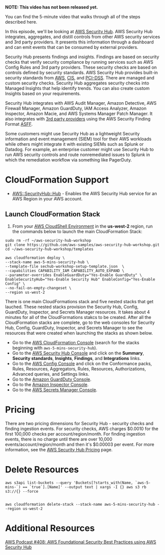 **NOTE: This video has not been released yet.**

You can find the 5-minute video that walks through all of the steps described here. 

In this episode, we'll be looking at [AWS Security Hub](https://aws.amazon.com/security-hub/). AWS Security Hub integrates, aggregates, and distill controls from other AWS security services and 3rd party providers. It presents this information through a dashboard and can emit events that can be consumed by external providers.

Security Hub presents findings and insights. Findings are based on security checks that verify security compliance by running services such as AWS Config Rules and 3rd party providers. These security checks are based on controls defined by security standards. AWS Security Hub provides built-in security standards from [AWS](https://docs.aws.amazon.com/securityhub/latest/userguide/securityhub-standards-fsbp-controls.html), [CIS](https://docs.aws.amazon.com/securityhub/latest/userguide/securityhub-cis-controls.html), and [PCI-DSS](https://docs.aws.amazon.com/securityhub/latest/userguide/securityhub-pci-controls.html). There are managed and custom security checks. Security Hub aggregates security checks into Managed Insights that help identify trends. You can also create custom Insights based on your requirements.

Security Hub integrates with AWS Audit Manager, Amazon Detective, AWS Firewall Manager, Amazon GuardDuty, IAM Access Analyzer, Amazon Inspector, Amazon Macie, and AWS Systems Manager Patch Manager. It also integrates with [3rd party providers](https://docs.aws.amazon.com/securityhub/latest/userguide/securityhub-partner-providers.html) using the AWS Security Finding Format [ASFF](https://docs.aws.amazon.com/securityhub/latest/userguide/securityhub-findings-format.html). 

Some customers might use Security Hub as a lightweight Security information and event management (SIEM) tool for their AWS workloads while others might integrate it with existing SIEMs such as Splunk or Datadog. For example, an enterprise customer might use Security Hub to run AWS security controls and route nonremediated issues to Splunk in which the remediation workflow via something like PagerDuty. 

# CloudFormation Support
* [AWS::SecurityHub::Hub](https://docs.aws.amazon.com/AWSCloudFormation/latest/UserGuide/aws-resource-securityhub-hub.html) - Enables the AWS Security Hub service for an AWS Region in your AWS account. 

## Launch CloudFormation Stack
1. From your [AWS CloudShell Environment](https://us-west-2.console.aws.amazon.com/cloudshell/home?region=us-west-2#) in the **us-west-2** region, run the commands below to launch the main CloudFormation Stack:

```
sudo rm -rf ~/aws-security-hub-workshop
git clone https://github.com/aws-samples/aws-security-hub-workshop.git
cd ~/aws-security-hub-workshop/templates
```

```
aws cloudformation deploy \
--stack-name aws-5-mins-security-hub \
--template-file sechub-workshop-setup-template.json  \
--capabilities CAPABILITY_IAM CAPABILITY_AUTO_EXPAND \
--parameter-overrides EnableGuardDuty="Yes-Enable GuardDuty" \
EnableSecurityHub="Yes-Enable Security Hub" EnableConfig="Yes-Enable Config" \
--no-fail-on-empty-changeset \
--region us-west-2
```

There is one main CloudFormations stack and five nested stacks that get lauched. These nested stacks provision the Security Hub, Config, GuardDuty, Inspector, and Secrets Manager resources. It takes about 4 minutes for all of the CloudFormations stakcs to be created. After all the CloudFormation stacks are complete, go to the web consoles for Security Hub, Config, GuardDuty, Inspector, and Secrets Manager to see the resources that were created when launching the stacks as shown below. 

* Go to the [AWS CloudFormation Console](https://us-west-2.console.aws.amazon.com/cloudformation/home?region=us-west-2#/stacks/) (search for the stacks beginning with `aws-5-mins-security-hub`). 
* Go to the [AWS Security Hub Console](https://us-west-2.console.aws.amazon.com/securityhub/) and click on the **Summary**, **Security standards**, **Insights**, **Findings**, and **Integrations** links.
* Go to the [AWS Config Console](https://us-west-2.console.aws.amazon.com/config/home?region=us-west-2) and click on the Conformance packs, Rules, Resources, Aggregators, Rules, Resources, Authorizations, Advanced queries, and Settings links.
* Go to the [Amazon GuardDuty Console](https://us-west-2.console.aws.amazon.com/guardduty/home?region=us-west-2#/).
* Go to the [Amazon Inspector Console](https://us-west-2.console.aws.amazon.com/inspector/home?region=us-west-2#/).
* Go to the [AWS Secrets Manager Console](https://us-west-2.console.aws.amazon.com/secretsmanager/home?region=us-west-2#).

# Pricing
There are two pricing dimensions for Security Hub - security checks and finding ingestion events. For security checks, AWS charges $0.0010 for the first 100,000 checks per account/region/month. For finding ingestion events, there is no charge until there are over 10,000 events/account/region/month and then it's $0.00003 per event. For more information, see the [AWS Security Hub Pricing](https://aws.amazon.com/security-hub/pricing/) page.

# Delete Resources

```
aws s3api list-buckets --query 'Buckets[?starts_with(Name, `aws-5-mins-`) == `true`].[Name]' --output text | xargs -I {} aws s3 rb s3://{} --force


aws cloudformation delete-stack --stack-name aws-5-mins-security-hub --region us-west-2
```

# Additional Resources
[AWS Podcast #408: AWS Foundational Security Best Practices using AWS Security Hub](https://www.amazon.com/408-Foundational-Security-Practices-using/dp/B08KN2LXCJ)